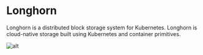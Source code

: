 # Longhorn

Longhorn is a distributed block storage system for Kubernetes. Longhorn is cloud-native storage built using Kubernetes and container primitives.

![alt](https://longhorn.io/img/diagrams/architecture/how-longhorn-works.svg)

